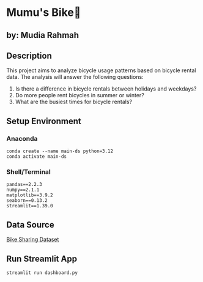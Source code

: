 # Mumu's Bike🚴
## by: Mudia Rahmah

## Description
This project aims to analyze bicycle usage patterns based on bicycle rental data. The analysis will answer the following questions:
1. Is there a difference in bicycle rentals between holidays and weekdays?
2. Do more people rent bicycles in summer or winter?
3. What are the busiest times for bicycle rentals?

## Setup Environment 
### Anaconda
```
conda create --name main-ds python=3.12
conda activate main-ds
```
### Shell/Terminal
```
pandas==2.2.3
numpy==2.1.1
matplotlib==3.9.2
seaborn==0.13.2
streamlit==1.39.0
```

## Data Source
[Bike Sharing Dataset](https://drive.google.com/file/d/1RaBmV6Q6FYWU4HWZs80Suqd7KQC34diQ/view)

## Run Streamlit App
```
streamlit run dashboard.py
```
